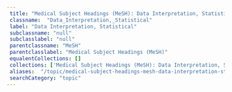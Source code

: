 ```yaml
--- 
 title: "Medical Subject Headings (MeSH): Data Interpretation, Statistical" 
 classname:  "Data_Interpretation,_Statistical" 
 label: "Data Interpretation, Statistical" 
 subclassname: "null" 
 subclasslabel: "null" 
 parentclassname: "MeSH" 
 parentclasslabel: "Medical Subject Headings (MeSH)" 
 equalentCollections: [] 
 collections: ['Medical Subject Headings (MeSH): Data Interpretation, Statistical']
 aliases:  "/topic/medical-subject-headings-mesh-data-interpretation-statistical"  
 searchCategory: "topic" 
---
```

